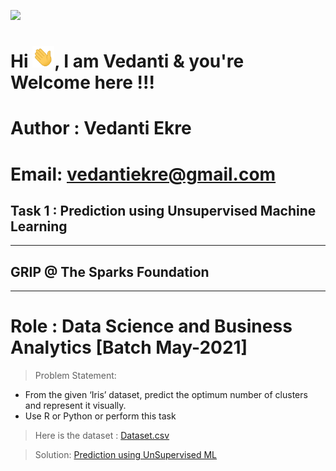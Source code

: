 <img height="27" src="https://img.shields.io/badge/Prediction using Unsupervised ML -Level  Beginner-green.svg?&style=for-the-badge&logo=TheSparksFoundation&logoColor=blue"/><br>
<h1 align="left">Hi <img src="https://github.com/demaria11/Spark_Projects/blob/main/Hi.gif" width="35px">, I am Vedanti & you're Welcome here !!! </h1>

# Author : Vedanti Ekre

# Email: vedantiekre@gmail.com

## Task 1 : Prediction using Unsupervised Machine Learning
___
## GRIP @ The Sparks Foundation
____
# Role : Data Science and Business Analytics [Batch May-2021]
> Problem Statement:
- From the given ‘Iris’ dataset, predict the optimum number of clusters and
represent it visually.<br>
- Use R or Python or perform this task<br>

> Here is the dataset :
<a href="https://github.com/vedanti-github/Spark_Projects/blob/main/Prediction%20using%20Unsupervised%20ML/Iris.csv">Dataset.csv</a><br>

> Solution:
<a href="https://github.com/vedanti-github/THE-SPARKS-FOUNDATION/blob/master/Prediction%20using%20Unsupervised%20ML/Unsupervised%20ML.ipynb"> Prediction using UnSupervised ML</a>
